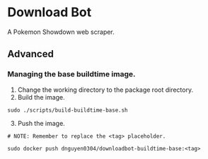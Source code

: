 # Download Bot
A Pokemon Showdown web scraper.

## Advanced
### Managing the base buildtime image.
1. Change the working directory to the package root directory.
2. Build the image.
```
sudo ./scripts/build-buildtime-base.sh
```
3. Push the image.
```
# NOTE: Remember to replace the <tag> placeholder.

sudo docker push dnguyen0304/downloadbot-buildtime-base:<tag>
```
